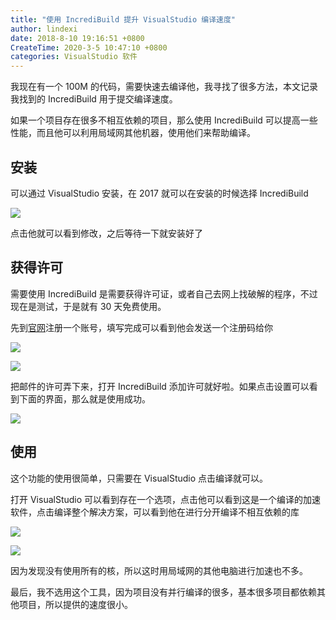 ```yaml
---
title: "使用 IncrediBuild 提升 VisualStudio 编译速度"
author: lindexi
date: 2018-8-10 19:16:51 +0800
CreateTime: 2020-3-5 10:47:10 +0800
categories: VisualStudio 软件
---
```


我现在有一个 100M 的代码，需要快速去编译他，我寻找了很多方法，本文记录我找到的 IncrediBuild 用于提交编译速度。

<!--more-->


<div id="toc"></div>
<!-- 标签：VisualStudio，软件 -->

如果一个项目存在很多不相互依赖的项目，那么使用 IncrediBuild 可以提高一些性能，而且他可以利用局域网其他机器，使用他们来帮助编译。

## 安装

可以通过 VisualStudio 安装，在 2017 就可以在安装的时候选择 IncrediBuild 

![](http://image.acmx.xyz/34fdad35-5dfe-a75b-2b4b-8c5e313038e2%2F20171215172352017121918950.jpg)

点击他就可以看到修改，之后等待一下就安装好了

## 获得许可

需要使用 IncrediBuild 是需要获得许可证，或者自己去网上找破解的程序，不过现在是测试，于是就有 30 天免费使用。

先到[官网](https://www.incredibuild.com/trial_download?upgrade=1)注册一个账号，填写完成可以看到他会发送一个注册码给你

![](http://image.acmx.xyz/34fdad35-5dfe-a75b-2b4b-8c5e313038e2%2F20171215172352017121918120.jpg)

![](http://image.acmx.xyz/34fdad35-5dfe-a75b-2b4b-8c5e313038e2%2F201712151723520171219181217.jpg)

把邮件的许可弄下来，打开 IncrediBuild 添加许可就好啦。如果点击设置可以看到下面的界面，那么就是使用成功。

![](http://image.acmx.xyz/34fdad35-5dfe-a75b-2b4b-8c5e313038e2%2F201712151723520171219181513.jpg)

## 使用

这个功能的使用很简单，只需要在 VisualStudio 点击编译就可以。

打开 VisualStudio 可以看到存在一个选项，点击他可以看到这是一个编译的加速软件，点击编译整个解决方案，可以看到他在进行分开编译不相互依赖的库

![](http://image.acmx.xyz/34fdad35-5dfe-a75b-2b4b-8c5e313038e2%2F201712151723520171219181659.jpg)

![](http://image.acmx.xyz/34fdad35-5dfe-a75b-2b4b-8c5e313038e2%2F201712151723520171219181435.jpg)

因为发现没有使用所有的核，所以这时用局域网的其他电脑进行加速也不多。

最后，我不选用这个工具，因为项目没有并行编译的很多，基本很多项目都依赖其他项目，所以提供的速度很小。

